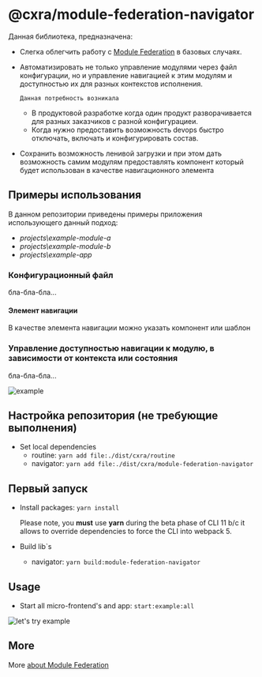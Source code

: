 # @cxra/module-federation-navigator

Данная библиотека, предназначена:
* Слегка облегчить работу с [Module Federation](https://github.com/angular-architects/module-federation-plugin/blob/main/libs/mf/README.md) в базовых случаях.
* Автоматизировать не только управление модулями через файл конфигурации, но и управление навигацией к этим модулям и доступностью их для разных контекстов исполнения.

	`Данная потребность возникала`
	* В продуктовой разработке когда один продукт разворачивается для разных заказчиков с разной конфигурациеи.
	* Когда нужно предоставить возможность devops быстро отключать, включать и конфигурировать состав. 
* Сохранить возможность ленивой загрузки и при этом дать возможность самим модулям предоставлять компонент который будет использован в качестве навигационного элемента

## Примеры использования

В данном репозитории приведены примеры приложения использующего данный подход:
* _projects\example-module-a_
* _projects\example-module-b_
* _projects\example-app_ 

### Конфигурационный файл

бла-бла-бла...

#### Элемент навигации

В качестве элемента навигации можно указать компонент или шаблон

### Управление доступностью навигации к модулю, в зависимости от контекста или состояния

бла-бла-бла...

![example](./example.png)

## Настройка репозитория (не требующие выполнения)

* Set local dependencies
    * routine: ``yarn add file:./dist/cxra/routine``
    * navigator: ``yarn add file:./dist/cxra/module-federation-navigator``

## Первый запуск

* Install packages: ``yarn install``
	
	Please note, you **must** use **yarn** during the beta phase of CLI 11 b/c it allows to override dependencies to force the CLI into webpack 5.

* Build lib`s
	* navigator: ``yarn build:module-federation-navigator``

## Usage
* Start all micro-frontend's and app: ``start:example:all``

![let's try example](./projects\example-app\src\assets\brave-cookie.webp)

## More

More [about Module Federation](https://github.com/angular-architects/module-federation-plugin/blob/main/libs/mf/README.md)
